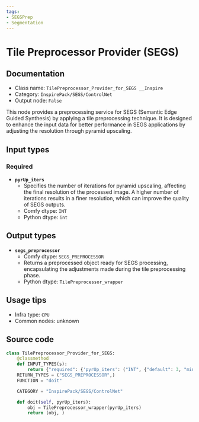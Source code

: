 ```yaml
---
tags:
- SEGSPrep
- Segmentation
---
```


# Tile Preprocessor Provider (SEGS)
## Documentation
- Class name: `TilePreprocessor_Provider_for_SEGS __Inspire`
- Category: `InspirePack/SEGS/ControlNet`
- Output node: `False`

This node provides a preprocessing service for SEGS (Semantic Edge Guided Synthesis) by applying a tile preprocessing technique. It is designed to enhance the input data for better performance in SEGS applications by adjusting the resolution through pyramid upscaling.
## Input types
### Required
- **`pyrUp_iters`**
    - Specifies the number of iterations for pyramid upscaling, affecting the final resolution of the processed image. A higher number of iterations results in a finer resolution, which can improve the quality of SEGS outputs.
    - Comfy dtype: `INT`
    - Python dtype: `int`
## Output types
- **`segs_preprocessor`**
    - Comfy dtype: `SEGS_PREPROCESSOR`
    - Returns a preprocessed object ready for SEGS processing, encapsulating the adjustments made during the tile preprocessing phase.
    - Python dtype: `TilePreprocessor_wrapper`
## Usage tips
- Infra type: `CPU`
- Common nodes: unknown


## Source code
```python
class TilePreprocessor_Provider_for_SEGS:
    @classmethod
    def INPUT_TYPES(s):
        return {"required": {'pyrUp_iters': ("INT", {"default": 3, "min": 1, "max": 10, "step": 1})}}
    RETURN_TYPES = ("SEGS_PREPROCESSOR",)
    FUNCTION = "doit"

    CATEGORY = "InspirePack/SEGS/ControlNet"

    def doit(self, pyrUp_iters):
        obj = TilePreprocessor_wrapper(pyrUp_iters)
        return (obj, )

```
